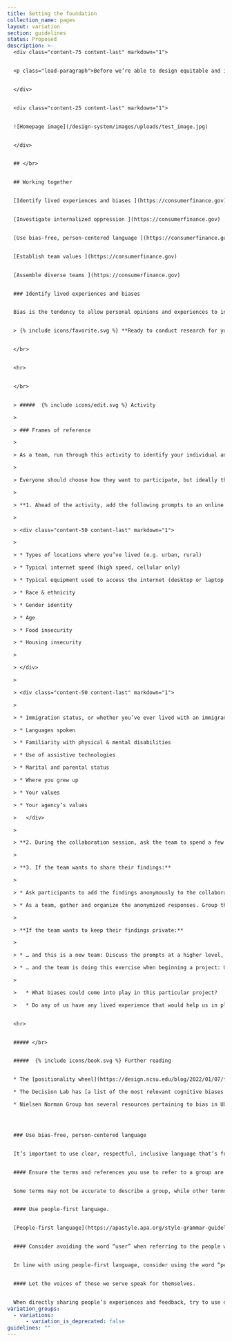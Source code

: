 ```yaml
---
title: Setting the foundation
collection_name: pages
layout: variation
section: guidelines
status: Proposed
description: >-
  <div class="content-75 content-last" markdown="1">


  <p class="lead-paragraph">Before we’re able to design equitable and inclusive products for the people and communities we serve, we must first <strong>turn our attention to the ways in which we work. </strong> </p>


  </div>


  <div class="content-25 content-last" markdown="1">


  ![Homepage image](/design-system/images/uploads/test_image.jpg)


  </div>


  ## </br>


  ## Working together


  [Identify lived experiences and biases ](https://consumerfinance.gov)


  [Investigate internalized oppression ](https://consumerfinance.gov)


  [Use bias-free, person-centered language ](https://consumerfinance.gov)


  [Establish team values ](https://consumerfinance.gov)


  [Assemble diverse teams ](https://consumerfinance.gov)


  ### Identify lived experiences and biases


  Bias is the tendency to allow personal opinions and experiences to influence one’s judgment. It’s part of the human condition to rely on these cognitive shortcuts and to assume others think like us or have similar values, opinions, and beliefs. Bias can skew our research and design activities, whether in our choice of who participates, what information is collected, or how information is interpreted. Awareness of our biases is key to mitigating against them, and that’s where the frames of reference exercise can be particularly valuable.   


  > {% include icons/favorite.svg %} **Ready to conduct research for your project?** Learn how to [check your biases when moderating a research session](https://consumerfinance.gov). 


  </br>


  <hr>


  </br>


  > #####  {% include icons/edit.svg %} Activity

  >

  > ### Frames of reference

  >

  > As a team, run through this activity to identify your individual and collective biases before beginning research or design activities. If possible, couple the exercise with a review of what you have learned about the audience.   

  >

  > Everyone should choose how they want to participate, but ideally this can be a group activity.   

  >

  > **1. Ahead of the activity, add the following prompts to an online collaboration tool set to private mode.** Organize the prompts so all participants have enough room to add their responses. (More prompts can be found in [18F’s frames of reference form](https://docs.google.com/forms/d/e/1FAIpQLScI0iTQEstjECMzFVuyMt0Giku69YggEkAlybQPlH4y7Ik9Vg/viewform).)

  >

  > <div class="content-50 content-last" markdown="1">

  >

  > * Types of locations where you’ve lived (e.g. urban, rural)   

  > * Typical internet speed (high speed, cellular only)  

  > * Typical equipment used to access the internet (desktop or laptop computer, or mobile device only)   

  > * Race & ethnicity   

  > * Gender identity   

  > * Age   

  > * Food insecurity  

  > * Housing insecurity  

  >

  > </div>

  >

  > <div class="content-50 content-last" markdown="1">

  >

  > * Immigration status, or whether you’ve ever lived with an immigrant  

  > * Languages spoken   

  > * Familiarity with physical & mental disabilities   

  > * Use of assistive technologies  

  > * Marital and parental status  

  > * Where you grew up  

  > * Your values

  > * Your agency’s values    

  >   </div>

  >

  > **2. During the collaboration session, ask the team to spend a few minutes privately noting their own personal, lived experiences in response to each of these prompts.**  

  >

  > **3. If the team wants to share their findings:**   

  >

  > * Ask participants to add the findings anonymously to the collaboration tool.   

  > * As a team, gather and organize the anonymized responses. Group them and identify themes. Ask participants what they noticed as they were doing this exercise. Was anything missing? Was anything surprising? For example, if everyone on the team lives in an urban environment, this exercise can help prompt awareness and discussion of the needs of people living in more rural areas.  

  >

  > **If the team wants to keep their findings private:**   

  >

  > * … and this is a new team: Discuss the prompts at a higher level, perhaps focusing on the agency mission and possible gaps in the team’s lived experience. For example, the team could spend more time drawing attention to gaps in internet speed and equipment, food and housing insecurity, and/or the needs of people with disabilities.  

  > * … and the team is doing this exercise when beginning a project: Use a project-focused lens to run this exercise and discuss the prompts at a higher level.  

  >

  >   * What biases could come into play in this particular project? 

  >   * Do any of us have any lived experience that would help us in planning this project? 


  <hr>


  ##### </br>


  #####  {% include icons/book.svg %} Further reading


  * The [positionality wheel](https://design.ncsu.edu/blog/2022/01/07/from-a-to-z-lesley-ann-noel-and-decolonizing-design/) is another form of the Frames of Reference exercise. 

  * The Decision Lab has [a list of the most relevant cognitive biases in behavioral economics](https://thedecisionlab.com/biases), which can be applied to our own biases as designers and researchers, but also participants.  

  * Nielsen Norman Group has several resources pertaining to bias in UX. Watch their video, [Decision Biases Affecting UX Practitioners](https://www.nngroup.com/videos/decision-biases-ux-practitioners/), to learn how to mitigate your own biases. 




  ### Use bias-free, person-centered language 


  It’s important to use clear, respectful, inclusive language that’s free of stereotypes and generalizations. Our words matter, whether we’re addressing the general public or a fellow team member. Follow the guidelines below:  


  #### Ensure the terms and references you use to refer to a group are both respectful and accurate.  


  Some terms may not be accurate to describe a group, while other terms can have negative connotations. For example, [as 18F points out, the term “American Indians and Alaskan Natives” is not an all-encompassing term for Indigenous Americans](https://github.com/18F/Equity-centered-design-with-American-Indians-and-Alaska-Natives-10x/wiki/Intro-Why-Equity-Centered-Design%3F#words-that-carry-weight), as it does not include members of non-federally-recognized tribes, or Indigenous Americans who are not members of a tribe. Do your research, read the resources listed in the “Further Reading” section below, and ask members of the group in question directly if you’re in doubt.   


  #### Use people-first language. 


  [People-first language](https://apastyle.apa.org/style-grammar-guidelines/bias-free-language/disability) is a way to respectfully acknowledge the humanity of an individual or group first, rather than the identity or condition they may experience. Examples of people-first language include “people with a mental disorder”, rather than calling someone “mentally ill”, or referring to someone as a “person without housing”, rather than as a “homeless person”. The specific terms preferred by an individual or group can vary, and do not always include people-first syntax; additionally, language is always changing. Refer to the resources in the “Further Reading” section below to better understand how to use people-first language, and always ask people directly how they wish to define themselves.   


  #### Consider avoiding the word “user” when referring to the people we serve.  


  In line with using people-first language, consider using the word “people” instead of “user” when referring to those we’re trying to help. “User” can depersonalize our intended audience, potentially reducing them to a one-dimensional data point. “People”, in contrast, acknowledges the many distinct individuals who are interacting with the services we create for them, and helps us think collectively about the multiplicity of their viewpoints and lived experiences.   


  #### Let the voices of those we serve speak for themselves.  


  When directly sharing people’s experiences and feedback, try to use direct quotes where you can, rather than interpret what they’re saying on their behalf. If you plan to share direct quotes, [refer to our guidelines on informed consent](bookmark://_Informed_consent).
variation_groups:
  - variations:
      - variation_is_deprecated: false
guidelines: ""
---
```

